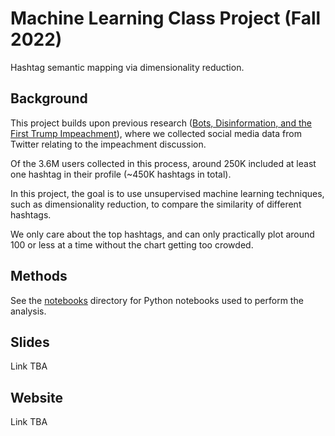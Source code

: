 # Machine Learning Class Project (Fall 2022)

Hashtag semantic mapping via dimensionality reduction.

## Background

This project builds upon previous research ([Bots, Disinformation, and the First Trump Impeachment](https://arxiv.org/abs/2204.08915)), where we collected social media data from Twitter relating to the impeachment discussion.

Of the 3.6M users collected in this process, around 250K included at least one hashtag in their profile (~450K hashtags in total).

In this project, the goal is to use unsupervised machine learning techniques, such as dimensionality reduction, to compare the similarity of different hashtags.

We only care about the top hashtags, and can only practically plot around 100 or less at a time without the chart getting too crowded.

## Methods

See the [notebooks](notebooks/) directory for Python notebooks used to perform the analysis.

## Slides

Link TBA

## Website

Link TBA
